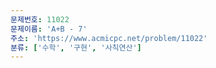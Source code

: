 ```yaml
---
문제번호: 11022
문제이름: 'A+B - 7'
주소: 'https://www.acmicpc.net/problem/11022'
분류: ['수학', '구현', '사칙연산']
---
```

